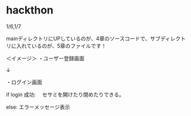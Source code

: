 # hackthon
1/6,1/7

mainディレクトリにUPしているのが、4章のソースコードで、サブディレクトリに入れているのが、5章のファイルです！

＜イメージ＞
・ユーザー登録画面

↓

・ログイン画面 

if login 成功:　
  セサミを開けたり閉めたりできる。

else: 
  エラーメッセージ表示 
